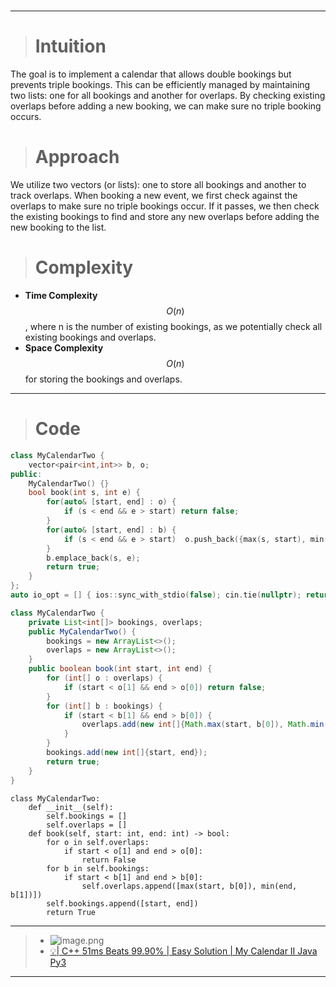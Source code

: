 # 
---
> # Intuition
The goal is to implement a calendar that allows double bookings but prevents triple bookings. This can be efficiently managed by maintaining two lists: one for all bookings and another for overlaps. By checking existing overlaps before adding a new booking, we can make sure no triple booking occurs.

> # Approach
We utilize two vectors (or lists): one to store all bookings and another to track overlaps. When booking a new event, we first check against the overlaps to make sure no triple bookings occur. If it passes, we then check the existing bookings to find and store any new overlaps before adding the new booking to the list.

> # Complexity
- **Time Complexity** $$O(n)$$, where n is the number of existing bookings, as we potentially check all existing bookings and overlaps.
- **Space Complexity** $$O(n)$$ for storing the bookings and overlaps.
---
> # Code
```cpp []
class MyCalendarTwo {
    vector<pair<int,int>> b, o;
public:
    MyCalendarTwo() {}
    bool book(int s, int e) {
        for(auto& [start, end] : o) {
            if (s < end && e > start) return false;
        }
        for(auto& [start, end] : b) {
            if (s < end && e > start)  o.push_back({max(s, start), min(e, end)});
        }
        b.emplace_back(s, e);
        return true;
    }
};
auto io_opt = [] { ios::sync_with_stdio(false); cin.tie(nullptr); return 0; }();
```
```Java []
class MyCalendarTwo {
    private List<int[]> bookings, overlaps;
    public MyCalendarTwo() {
        bookings = new ArrayList<>();
        overlaps = new ArrayList<>();
    }
    public boolean book(int start, int end) {
        for (int[] o : overlaps) {
            if (start < o[1] && end > o[0]) return false;
        }
        for (int[] b : bookings) {
            if (start < b[1] && end > b[0]) {
                overlaps.add(new int[]{Math.max(start, b[0]), Math.min(end, b[1])});
            }
        }
        bookings.add(new int[]{start, end});
        return true;
    }
}
```
```python3 []
class MyCalendarTwo:
    def __init__(self):
        self.bookings = []
        self.overlaps = []
    def book(self, start: int, end: int) -> bool:
        for o in self.overlaps:
            if start < o[1] and end > o[0]:
                return False
        for b in self.bookings:
            if start < b[1] and end > b[0]:
                self.overlaps.append([max(start, b[0]), min(end, b[1])])
        self.bookings.append([start, end])
        return True
```
---
> - ![image.png](https://assets.leetcode.com/users/images/8a5c4bcf-a9d1-4ae4-846e-b42b1bb99083_1727405543.5661209.png)
> - [💡| C++ 51ms Beats 99.90% | Easy Solution | My Calendar II Java Py3](https://leetcode.com/problems/my-calendar-ii/description/)

---